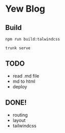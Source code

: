 # Yew Blog

## Build

```
npm run build:talwindcss
```

```
trunk serve
```

## TODO

- read .md file
- md to html
- deploy

## DONE!

- routing
- layout
- tailwindcss
